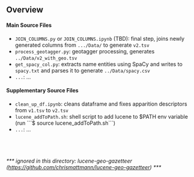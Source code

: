 ## Overview

#### Main Source Files
- ```JOIN_COLUMNS.py``` or ```JOIN_COLUMNS.ipynb``` (TBD): final step, joins newly generated columns from ```.../Data/``` to generate ```v2.tsv```
- ```process_geotagger.py```: geotagger processing, generates ```../Data/v2_with_geo.tsv```
- ```get_spacy_col.py```: extracts name entities using SpaCy and writes to ```spacy.txt``` and parses it to generate ```../Data/spacy.csv```
- ```...```: ...

#### Supplementary Source Files
- ```clean_up_df.ipynb```: cleans dataframe and fixes apparition descriptors from ```v1.tsv``` to ```v2.tsv```
- ```lucene_addToPath.sh```: shell script to add lucene to $PATH env variable (run ```$ source lucene_addToPath.sh```)
- ```...```: ...

<br><br>
###### *** ignored in this directory: lucene-geo-gazetteer (https://github.com/chrismattmann/lucene-geo-gazetteer) ***
